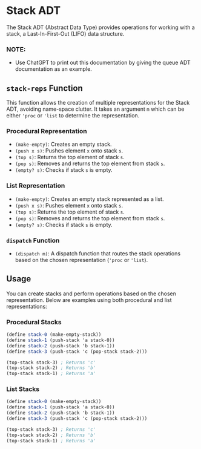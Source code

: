 # Stack ADT

The Stack ADT (Abstract Data Type) provides operations for working with a stack, a Last-In-First-Out (LIFO) data structure.

### NOTE:

- Use ChatGPT to print out this documentation by giving the queue ADT documentation as an example.

## `stack-reps` Function

This function allows the creation of multiple representations for the Stack ADT, avoiding name-space clutter. It takes an argument `m` which can be either `'proc` or `'list` to determine the representation.

### Procedural Representation

- `(make-empty)`: Creates an empty stack.
- `(push x s)`: Pushes element `x` onto stack `s`.
- `(top s)`: Returns the top element of stack `s`.
- `(pop s)`: Removes and returns the top element from stack `s`.
- `(empty? s)`: Checks if stack `s` is empty.

### List Representation

- `(make-empty)`: Creates an empty stack represented as a list.
- `(push x s)`: Pushes element `x` onto stack `s`.
- `(top s)`: Returns the top element of stack `s`.
- `(pop s)`: Removes and returns the top element from stack `s`.
- `(empty? s)`: Checks if stack `s` is empty.

### `dispatch` Function

- `(dispatch m)`: A dispatch function that routes the stack operations based on the chosen representation (`'proc` or `'list`).

## Usage

You can create stacks and perform operations based on the chosen representation. Below are examples using both procedural and list representations:

### Procedural Stacks

```scheme
(define stack-0 (make-empty-stack))
(define stack-1 (push-stack 'a stack-0))
(define stack-2 (push-stack 'b stack-1))
(define stack-3 (push-stack 'c (pop-stack stack-2)))

(top-stack stack-3) ; Returns 'c'
(top-stack stack-2) ; Returns 'b'
(top-stack stack-1) ; Returns 'a'
```

### List Stacks

```scheme
(define stack-0 (make-empty-stack))
(define stack-1 (push-stack 'a stack-0))
(define stack-2 (push-stack 'b stack-1))
(define stack-3 (push-stack 'c (pop-stack stack-2)))

(top-stack stack-3) ; Returns 'c'
(top-stack stack-2) ; Returns 'b'
(top-stack stack-1) ; Returns 'a'
```
